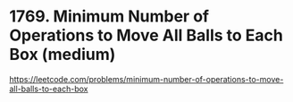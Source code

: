 # 1769. Minimum Number of Operations to Move All Balls to Each Box (medium)

https://leetcode.com/problems/minimum-number-of-operations-to-move-all-balls-to-each-box
